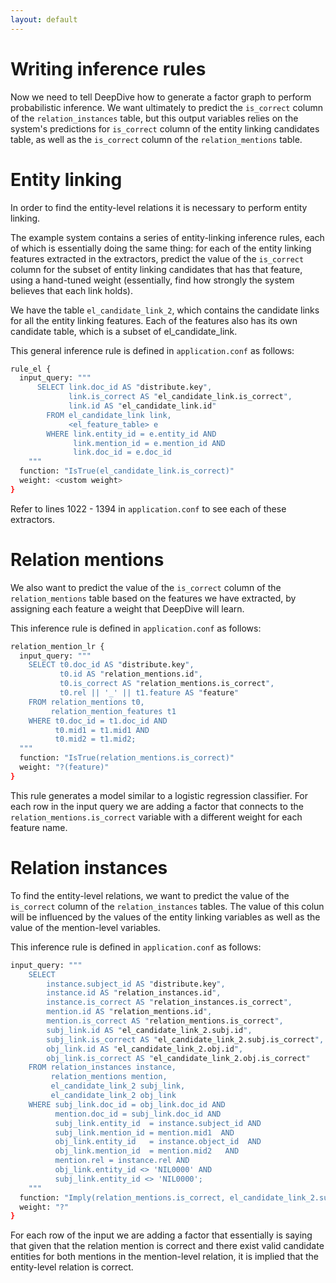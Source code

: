 ```yaml
---
layout: default
---
```


Writing inference rules
====

Now we need to tell DeepDive how to generate a factor graph to perform probabilistic inference. We want ultimately to predict the `is_correct` column of the `relation_instances` table, but this output variables relies on the system's predictions for `is_correct` column of the entity linking candidates table, as well as the `is_correct` column of the `relation_mentions` table.

# Entity linking

In order to find the entity-level relations it is necessary to perform entity linking.

The example system contains a series of entity-linking inference rules, each of which is essentially doing the same thing: for each of the entity linking features extracted in the extractors, predict the value of the `is_correct` column for the subset of entity linking candidates that has that feature, using a hand-tuned weight (essentially, find how strongly the system believes that each link holds).


We have the table `el_candidate_link_2`, which contains the candidate links for all the entity linking features. Each of the features also has its own candidate table, which is a subset of el_candidate_link.

This general inference rule is defined in `application.conf` as follows:

```bash
rule_el {
  input_query: """
      SELECT link.doc_id AS "distribute.key",
             link.is_correct AS "el_candidate_link.is_correct",
             link.id AS "el_candidate_link.id"
        FROM el_candidate_link link,
             <el_feature_table> e
        WHERE link.entity_id = e.entity_id AND
              link.mention_id = e.mention_id AND
              link.doc_id = e.doc_id
    """
  function: "IsTrue(el_candidate_link.is_correct)"
  weight: <custom weight>
}
```

Refer to lines 1022 - 1394 in `application.conf` to see each of these extractors.

# Relation mentions

We also want to predict the value of the `is_correct` column of the `relation_mentions` table based on the features we have extracted, by assigning each feature a weight that DeepDive will learn.

This inference rule is defined in `application.conf` as follows:

```bash
relation_mention_lr {
  input_query: """
    SELECT t0.doc_id AS "distribute.key",
           t0.id AS "relation_mentions.id",
           t0.is_correct AS "relation_mentions.is_correct",
           t0.rel || '_' || t1.feature AS "feature"
    FROM relation_mentions t0,
         relation_mention_features t1
    WHERE t0.doc_id = t1.doc_id AND
          t0.mid1 = t1.mid1 AND
          t0.mid2 = t1.mid2;
  """
  function: "IsTrue(relation_mentions.is_correct)"
  weight: "?(feature)"
}
```

This rule generates a model similar to a logistic regression classifier. For each row in the input query we are adding a factor that connects to the `relation_mentions.is_correct` variable with a different weight for each feature name.

# Relation instances

To find the entity-level relations, we want to predict the value of the `is_correct` column of the `relation_instances` tables. The value of this colun will be influenced by the values of the entity linking variables as well as the value of the mention-level variables.

This inference rule is defined in `application.conf` as follows:

```bash
input_query: """
    SELECT
        instance.subject_id AS "distribute.key",
        instance.id AS "relation_instances.id",
        instance.is_correct AS "relation_instances.is_correct",
        mention.id AS "relation_mentions.id",
        mention.is_correct AS "relation_mentions.is_correct",
        subj_link.id AS "el_candidate_link_2.subj.id",
        subj_link.is_correct AS "el_candidate_link_2.subj.is_correct",
        obj_link.id AS "el_candidate_link_2.obj.id",
        obj_link.is_correct AS "el_candidate_link_2.obj.is_correct"
    FROM relation_instances instance,
         relation_mentions mention,
         el_candidate_link_2 subj_link,
         el_candidate_link_2 obj_link
    WHERE subj_link.doc_id = obj_link.doc_id AND
          mention.doc_id = subj_link.doc_id AND
          subj_link.entity_id  = instance.subject_id AND
          subj_link.mention_id = mention.mid1  AND
          obj_link.entity_id   = instance.object_id  AND
          obj_link.mention_id  = mention.mid2   AND
          mention.rel = instance.rel AND
          obj_link.entity_id <> 'NIL0000' AND
          subj_link.entity_id <> 'NIL0000';
    """
  function: "Imply(relation_mentions.is_correct, el_candidate_link_2.subj.is_correct, el_candidate_link_2.obj.is_correct, relation_instances.is_correct)"
  weight: "?"
}
````

For each row of the input we are adding a factor that essentially is saying that given that the relation mention is correct and there exist valid candidate entities for both mentions in the mention-level relation, it is implied that the entity-level relation is correct.